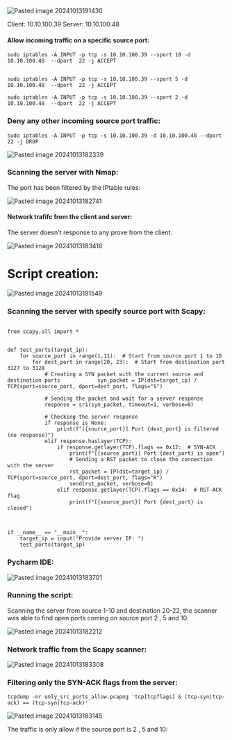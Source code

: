 



![Pasted image 20241013191430](https://github.com/user-attachments/assets/10e07911-89e8-4505-82c6-50d81441725f)





Client: 10.10.100.39
Server: 10.10.100.48



#### Allow incoming traffic on a specific source port:



```
sudo iptables -A INPUT -p tcp -s 10.10.100.39 --sport 10 -d 10.10.100.48  --dport  22 -j ACCEPT


sudo iptables -A INPUT -p tcp -s 10.10.100.39 --sport 5 -d 10.10.100.48  --dport  22 -j ACCEPT

sudo iptables -A INPUT -p tcp -s 10.10.100.39 --sport 2 -d 10.10.100.48  --dport  22 -j ACCEPT

```





### Deny any other incoming source port traffic:


```
sudo iptables -A INPUT -p tcp -s 10.10.100.39 -d 10.10.100.48 --dport  22 -j DROP
```


![Pasted image 20241013182339](https://github.com/user-attachments/assets/6afd356b-abd6-4e4b-9574-65b86aab0f32)





### Scanning the server with Nmap:



The port has been filtered by the IPtable rules:

![Pasted image 20241013182741](https://github.com/user-attachments/assets/36997f92-3948-4815-a8bb-23ccd67b9b7b)


#### Network trafifc from the client and server:

The server doesn't response to any prove from the client.

![Pasted image 20241013183416](https://github.com/user-attachments/assets/92769562-5377-42ef-b724-79108f95634c)


# Script creation:

![Pasted image 20241013191549](https://github.com/user-attachments/assets/0288b8c6-e0cc-426f-8204-29b82dd6a44e)



### Scanning the server with specify source port  with Scapy:

```

from scapy.all import *  
  
  
def test_ports(target_ip):  
    for source_port in range(1,11):  # Start from source port 1 to 10  
        for dest_port in range(20, 23):  # Start from destination port 3127 to 3128  
            # Creating a SYN packet with the current source and destination ports            syn_packet = IP(dst=target_ip) / TCP(sport=source_port, dport=dest_port, flags="S")  
  
            # Sending the packet and wait for a server response  
            response = sr1(syn_packet, timeout=1, verbose=0)  
  
            # Checking the server response  
            if response is None:  
                print(f"[{source_port}] Port {dest_port} is filtered (no response)")  
            elif response.haslayer(TCP):  
                if response.getlayer(TCP).flags == 0x12:  # SYN-ACK  
                    print(f"[{source_port}] Port {dest_port} is open")  
                    # Sending a RST packet to close the connection with the server  
                    rst_packet = IP(dst=target_ip) / TCP(sport=source_port, dport=dest_port, flags="R")  
                    send(rst_packet, verbose=0)  
                elif response.getlayer(TCP).flags == 0x14:  # RST-ACK flag  
                    print(f"[{source_port}] Port {dest_port} is closed")  
  
  
  
if __name__ == "__main__":  
    target_ip = input("Provide server IP: ")  
    test_ports(target_ip)
```


### Pycharm IDE:

![Pasted image 20241013183701](https://github.com/user-attachments/assets/bd53f6de-3e8b-4e37-badf-ce5cb9d70882)

### Running the script:

Scanning the server from source 1-10 and destination 20-22, the scanner was able to find open ports coming on source port 2 , 5 and 10.

![Pasted image 20241013182212](https://github.com/user-attachments/assets/7b62164f-bc17-47d6-b261-e3e3f5e2f9a7)



### Network traffic from the  Scapy scanner:

![Pasted image 20241013183308](https://github.com/user-attachments/assets/4afbcd18-0c88-4cf2-b814-e46e5dd70142)


### Filtering only the SYN-ACK flags from the server:


```
tcpdump -nr only_src_ports_allow.pcapng 'tcp[tcpflags] & (tcp-syn|tcp-ack) == (tcp-syn|tcp-ack)'
```
![Pasted image 20241013183145](https://github.com/user-attachments/assets/51142b2e-fe2a-4bc1-9850-17f0132792a7)


The traffic is only allow if the source port is 2 , 5 and 10:
